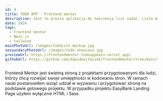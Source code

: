 ```yaml
---
id: 4
title: TODO APP - Frontend mentor
description: Jest to prosta aplikacja do tworzenia list zadań. Lista ma funkcjonalność drag and drop.
date: 2024
tags:
  - Frontend mentor
  - Next.js
  - tailwind
mainPhotoUrl: /images/todoList-mockup.jpg
sesoundaryPhotoUrl: /images/todo-showcase.jpg
previewUrl: https://frontendmentor-todoappmain.vercel.app/
githubUrl: https://github.com/dawidwojtaszek/frontendmentor/tree/main/todo-app-main
---
```


<!-- TODO Change description -->

Frontend Mentor jest świetną stroną z projektami przygotowanymi dla ludzi, którzy chcą rozwijać swoje umiejętności w kodowaniu stron. W ramach nauki postanowiłem wziąć udział w wyzwaniu i przygotować stronę na podstawie gotowego projektu. W przypadku projektu EasyBank Landing Page użyłem wyłącznie HTML i Sass.
